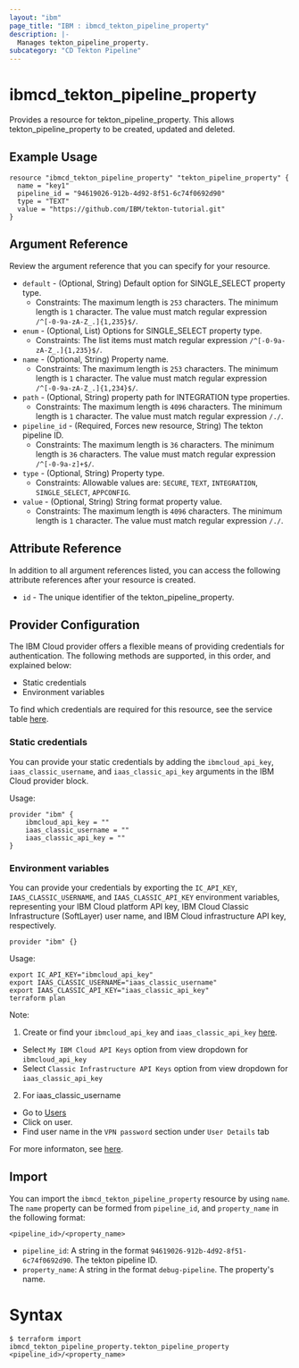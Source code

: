 ```yaml
---
layout: "ibm"
page_title: "IBM : ibmcd_tekton_pipeline_property"
description: |-
  Manages tekton_pipeline_property.
subcategory: "CD Tekton Pipeline"
---
```


# ibmcd_tekton_pipeline_property

Provides a resource for tekton_pipeline_property. This allows tekton_pipeline_property to be created, updated and deleted.

## Example Usage

```hcl
resource "ibmcd_tekton_pipeline_property" "tekton_pipeline_property" {
  name = "key1"
  pipeline_id = "94619026-912b-4d92-8f51-6c74f0692d90"
  type = "TEXT"
  value = "https://github.com/IBM/tekton-tutorial.git"
}
```

## Argument Reference

Review the argument reference that you can specify for your resource.

* `default` - (Optional, String) Default option for SINGLE_SELECT property type.
  * Constraints: The maximum length is `253` characters. The minimum length is `1` character. The value must match regular expression `/^[-0-9a-zA-Z_.]{1,235}$/`.
* `enum` - (Optional, List) Options for SINGLE_SELECT property type.
  * Constraints: The list items must match regular expression `/^[-0-9a-zA-Z_.]{1,235}$/`.
* `name` - (Optional, String) Property name.
  * Constraints: The maximum length is `253` characters. The minimum length is `1` character. The value must match regular expression `/^[-0-9a-zA-Z_.]{1,234}$/`.
* `path` - (Optional, String) property path for INTEGRATION type properties.
  * Constraints: The maximum length is `4096` characters. The minimum length is `1` character. The value must match regular expression `/./`.
* `pipeline_id` - (Required, Forces new resource, String) The tekton pipeline ID.
  * Constraints: The maximum length is `36` characters. The minimum length is `36` characters. The value must match regular expression `/^[-0-9a-z]+$/`.
* `type` - (Optional, String) Property type.
  * Constraints: Allowable values are: `SECURE`, `TEXT`, `INTEGRATION`, `SINGLE_SELECT`, `APPCONFIG`.
* `value` - (Optional, String) String format property value.
  * Constraints: The maximum length is `4096` characters. The minimum length is `1` character. The value must match regular expression `/./`.

## Attribute Reference

In addition to all argument references listed, you can access the following attribute references after your resource is created.

* `id` - The unique identifier of the tekton_pipeline_property.

## Provider Configuration

The IBM Cloud provider offers a flexible means of providing credentials for authentication. The following methods are supported, in this order, and explained below:

- Static credentials
- Environment variables

To find which credentials are required for this resource, see the service table [here](https://cloud.ibm.com/docs/ibm-cloud-provider-for-terraform?topic=ibm-cloud-provider-for-terraform-provider-reference#required-parameters).

### Static credentials

You can provide your static credentials by adding the `ibmcloud_api_key`, `iaas_classic_username`, and `iaas_classic_api_key` arguments in the IBM Cloud provider block.

Usage:
```
provider "ibm" {
    ibmcloud_api_key = ""
    iaas_classic_username = ""
    iaas_classic_api_key = ""
}
```

### Environment variables

You can provide your credentials by exporting the `IC_API_KEY`, `IAAS_CLASSIC_USERNAME`, and `IAAS_CLASSIC_API_KEY` environment variables, representing your IBM Cloud platform API key, IBM Cloud Classic Infrastructure (SoftLayer) user name, and IBM Cloud infrastructure API key, respectively.

```
provider "ibm" {}
```

Usage:
```
export IC_API_KEY="ibmcloud_api_key"
export IAAS_CLASSIC_USERNAME="iaas_classic_username"
export IAAS_CLASSIC_API_KEY="iaas_classic_api_key"
terraform plan
```

Note:

1. Create or find your `ibmcloud_api_key` and `iaas_classic_api_key` [here](https://cloud.ibm.com/iam/apikeys).
  - Select `My IBM Cloud API Keys` option from view dropdown for `ibmcloud_api_key`
  - Select `Classic Infrastructure API Keys` option from view dropdown for `iaas_classic_api_key`
2. For iaas_classic_username
  - Go to [Users](https://cloud.ibm.com/iam/users)
  - Click on user.
  - Find user name in the `VPN password` section under `User Details` tab

For more informaton, see [here](https://registry.terraform.io/providers/IBM-Cloud/ibm/latest/docs#authentication).

## Import

You can import the `ibmcd_tekton_pipeline_property` resource by using `name`.
The `name` property can be formed from `pipeline_id`, and `property_name` in the following format:

```
<pipeline_id>/<property_name>
```
* `pipeline_id`: A string in the format `94619026-912b-4d92-8f51-6c74f0692d90`. The tekton pipeline ID.
* `property_name`: A string in the format `debug-pipeline`. The property's name.

# Syntax
```
$ terraform import ibmcd_tekton_pipeline_property.tekton_pipeline_property <pipeline_id>/<property_name>
```
